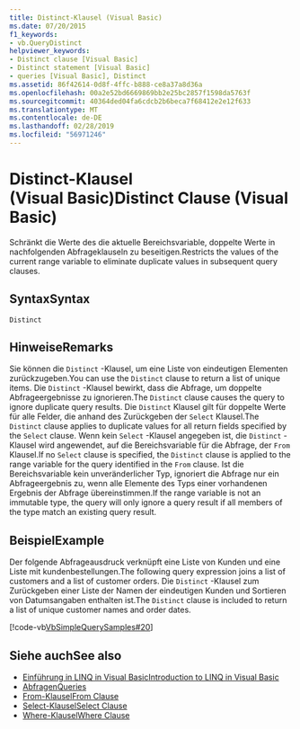 ```yaml
---
title: Distinct-Klausel (Visual Basic)
ms.date: 07/20/2015
f1_keywords:
- vb.QueryDistinct
helpviewer_keywords:
- Distinct clause [Visual Basic]
- Distinct statement [Visual Basic]
- queries [Visual Basic], Distinct
ms.assetid: 86f42614-0d8f-4ffc-b888-ce8a37a8d36a
ms.openlocfilehash: 00a2e52bd6669869bb2e25bc2857f1598da5763f
ms.sourcegitcommit: 40364ded04fa6cdcb2b6beca7f68412e2e12f633
ms.translationtype: MT
ms.contentlocale: de-DE
ms.lasthandoff: 02/28/2019
ms.locfileid: "56971246"
---
```

# <a name="distinct-clause-visual-basic"></a><span data-ttu-id="7dd9d-102">Distinct-Klausel (Visual Basic)</span><span class="sxs-lookup"><span data-stu-id="7dd9d-102">Distinct Clause (Visual Basic)</span></span>
<span data-ttu-id="7dd9d-103">Schränkt die Werte des die aktuelle Bereichsvariable, doppelte Werte in nachfolgenden Abfrageklauseln zu beseitigen.</span><span class="sxs-lookup"><span data-stu-id="7dd9d-103">Restricts the values of the current range variable to eliminate duplicate values in subsequent query clauses.</span></span>  
  
## <a name="syntax"></a><span data-ttu-id="7dd9d-104">Syntax</span><span class="sxs-lookup"><span data-stu-id="7dd9d-104">Syntax</span></span>  
  
```  
Distinct  
```  
  
## <a name="remarks"></a><span data-ttu-id="7dd9d-105">Hinweise</span><span class="sxs-lookup"><span data-stu-id="7dd9d-105">Remarks</span></span>  
 <span data-ttu-id="7dd9d-106">Sie können die `Distinct` -Klausel, um eine Liste von eindeutigen Elementen zurückzugeben.</span><span class="sxs-lookup"><span data-stu-id="7dd9d-106">You can use the `Distinct` clause to return a list of unique items.</span></span> <span data-ttu-id="7dd9d-107">Die `Distinct` -Klausel bewirkt, dass die Abfrage, um doppelte Abfrageergebnisse zu ignorieren.</span><span class="sxs-lookup"><span data-stu-id="7dd9d-107">The `Distinct` clause causes the query to ignore duplicate query results.</span></span> <span data-ttu-id="7dd9d-108">Die `Distinct` Klausel gilt für doppelte Werte für alle Felder, die anhand des Zurückgeben der `Select` Klausel.</span><span class="sxs-lookup"><span data-stu-id="7dd9d-108">The `Distinct` clause applies to duplicate values for all return fields specified by the `Select` clause.</span></span> <span data-ttu-id="7dd9d-109">Wenn kein `Select` -Klausel angegeben ist, die `Distinct` -Klausel wird angewendet, auf die Bereichsvariable für die Abfrage, der `From` Klausel.</span><span class="sxs-lookup"><span data-stu-id="7dd9d-109">If no `Select` clause is specified, the `Distinct` clause is applied to the range variable for the query identified in the `From` clause.</span></span> <span data-ttu-id="7dd9d-110">Ist die Bereichsvariable kein unveränderlicher Typ, ignoriert die Abfrage nur ein Abfrageergebnis zu, wenn alle Elemente des Typs einer vorhandenen Ergebnis der Abfrage übereinstimmen.</span><span class="sxs-lookup"><span data-stu-id="7dd9d-110">If the range variable is not an immutable type, the query will only ignore a query result if all members of the type match an existing query result.</span></span>  
  
## <a name="example"></a><span data-ttu-id="7dd9d-111">Beispiel</span><span class="sxs-lookup"><span data-stu-id="7dd9d-111">Example</span></span>  
 <span data-ttu-id="7dd9d-112">Der folgende Abfrageausdruck verknüpft eine Liste von Kunden und eine Liste mit kundenbestellungen.</span><span class="sxs-lookup"><span data-stu-id="7dd9d-112">The following query expression joins a list of customers and a list of customer orders.</span></span> <span data-ttu-id="7dd9d-113">Die `Distinct` -Klausel zum Zurückgeben einer Liste der Namen der eindeutigen Kunden und Sortieren von Datumsangaben enthalten ist.</span><span class="sxs-lookup"><span data-stu-id="7dd9d-113">The `Distinct` clause is included to return a list of unique customer names and order dates.</span></span>  
  
 [!code-vb[VbSimpleQuerySamples#20](~/samples/snippets/visualbasic/VS_Snippets_VBCSharp/VbSimpleQuerySamples/VB/QuerySamples1.vb#20)]  
  
## <a name="see-also"></a><span data-ttu-id="7dd9d-114">Siehe auch</span><span class="sxs-lookup"><span data-stu-id="7dd9d-114">See also</span></span>
- [<span data-ttu-id="7dd9d-115">Einführung in LINQ in Visual Basic</span><span class="sxs-lookup"><span data-stu-id="7dd9d-115">Introduction to LINQ in Visual Basic</span></span>](../../../visual-basic/programming-guide/language-features/linq/introduction-to-linq.md)
- [<span data-ttu-id="7dd9d-116">Abfragen</span><span class="sxs-lookup"><span data-stu-id="7dd9d-116">Queries</span></span>](../../../visual-basic/language-reference/queries/index.md)
- [<span data-ttu-id="7dd9d-117">From-Klausel</span><span class="sxs-lookup"><span data-stu-id="7dd9d-117">From Clause</span></span>](../../../visual-basic/language-reference/queries/from-clause.md)
- [<span data-ttu-id="7dd9d-118">Select-Klausel</span><span class="sxs-lookup"><span data-stu-id="7dd9d-118">Select Clause</span></span>](../../../visual-basic/language-reference/queries/select-clause.md)
- [<span data-ttu-id="7dd9d-119">Where-Klausel</span><span class="sxs-lookup"><span data-stu-id="7dd9d-119">Where Clause</span></span>](../../../visual-basic/language-reference/queries/where-clause.md)
